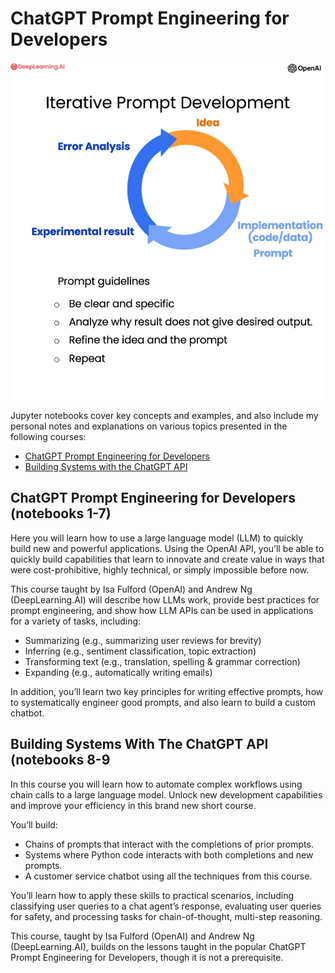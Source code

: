 # ChatGPT Prompt Engineering for Developers
<center><img src="imgs/iterative_prompt_development.PNG"/></center>

Jupyter notebooks cover key concepts and examples, and also include my personal notes and explanations on various topics presented in the following courses:
* [ChatGPT Prompt Engineering for Developers](https://www.deeplearning.ai/short-courses/chatgpt-prompt-engineering-for-developers/)
* [Building Systems with the ChatGPT API](https://www.deeplearning.ai/short-courses/building-systems-with-chatgpt/)

## ChatGPT Prompt Engineering for Developers (notebooks 1-7)
Here you will learn how to use a large language model (LLM) to quickly build new and powerful applications.  Using the OpenAI API, you’ll be able to quickly build capabilities that learn to innovate and create value in ways that were cost-prohibitive, highly technical, or simply impossible before now.

This course taught by Isa Fulford (OpenAI) and Andrew Ng (DeepLearning.AI) will describe how LLMs work, provide best practices for prompt engineering, and show how LLM APIs can be used in applications for a variety of tasks, including:

- Summarizing (e.g., summarizing user reviews for brevity)
- Inferring (e.g., sentiment classification, topic extraction)
- Transforming text (e.g., translation, spelling & grammar correction)
- Expanding (e.g., automatically writing emails)

In addition, you’ll learn two key principles for writing effective prompts, how to systematically engineer good prompts, and also learn to build a custom chatbot. 

## Building Systems With The ChatGPT API (notebooks 8-9
In this course you will learn how to automate complex workflows using chain calls to a large language model. Unlock new development capabilities and improve your efficiency in this brand new short course.

You’ll build:

- Chains of prompts that interact with the completions of prior prompts.
- Systems where Python code interacts with both completions and new prompts.
- A customer service chatbot using all the techniques from this course.

You’ll learn how to apply these skills to practical scenarios, including classifying user queries to a chat agent’s response, evaluating user queries for safety, and processing tasks for chain-of-thought, multi-step reasoning. 

This course, taught by Isa Fulford (OpenAI) and Andrew Ng (DeepLearning.AI), builds on the lessons taught in the popular ChatGPT Prompt Engineering for Developers, though it is not a prerequisite.



